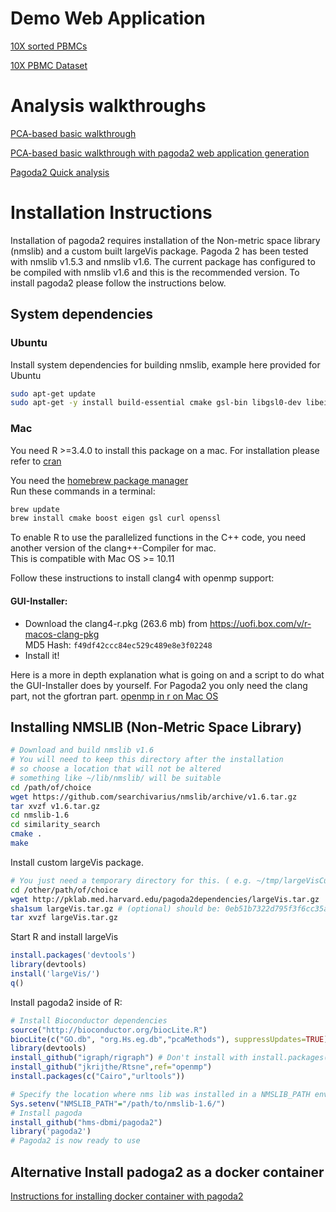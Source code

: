 # Demo Web Application

[10X sorted PBMCs](https://tinyurl.com/pagoda2demo)

[10X PBMC Dataset](http://pklab.med.harvard.edu/nikolas/pagoda2/frontend/current/pagodaURL/index.html?fileURL=http://pklab.med.harvard.edu/nikolas/pagoda2/staticDemo/10xPBMC.bin)

# Analysis walkthroughs
[PCA-based basic walkthrough](http://pklab.med.harvard.edu/peterk/p2/walkthrough.nb.html)

[PCA-based basic walkthrough with pagoda2 web application generation](vignettes/pagoda2.Rmd)

[Pagoda2 Quick analysis](vignettes/p2.walkthrough.quick.Rmd)

# Installation Instructions

Installation of pagoda2 requires installation of the Non-metric space library (nmslib) and a custom built largeVis package. Pagoda 2 has been tested with nmslib v1.5.3 and nmslib v1.6. The current package has configured to be compiled with nmslib v1.6 and this is the recommended version. To install pagoda2 please follow the instructions below.

## System dependencies

### Ubuntu
Install system dependencies for building nmslib, example here provided for Ubuntu
```sh
sudo apt-get update
sudo apt-get -y install build-essential cmake gsl-bin libgsl0-dev libeigen3-dev libboost-all-dev libcurl4-gnutls-dev libssl-dev libcurl4-openssl-dev libssl-dev libcairo2-dev libxt-dev libgtk2.0-dev libcairo2-dev xvfb xauth xfonts-base
```

### Mac 
You need R >=3.4.0 to install this package on a mac. 
For installation please refer to [cran](https://cran.r-project.org/)  

You need the [homebrew package manager](https://brew.sh/)  
Run these commands in a terminal:

```sh
brew update
brew install cmake boost eigen gsl curl openssl
```
To enable R to use the parallelized functions in the C++ code, you need another version of the clang++-Compiler for mac.   
This is compatible with Mac OS >= 10.11 

Follow these instructions to install clang4 with openmp support:
#### GUI-Installer:
- Download the clang4-r.pkg (263.6 mb) from https://uofi.box.com/v/r-macos-clang-pkg  
MD5 Hash: `f49df42ccc84ec529c489e8e3f02248`
- Install it!

Here is a more in depth explanation what is going on and a script to do what the GUI-Installer does by yourself. For Pagoda2 you only need the clang part, not the gfortran part. [openmp in r on Mac OS](http://thecoatlessprofessor.com/programming/openmp-in-r-on-os-x/#after-3-4-0)

## Installing NMSLIB (Non-Metric Space Library)

```sh
# Download and build nmslib v1.6
# You will need to keep this directory after the installation
# so choose a location that will not be altered
# something like ~/lib/nmslib/ will be suitable
cd /path/of/choice
wget https://github.com/searchivarius/nmslib/archive/v1.6.tar.gz
tar xvzf v1.6.tar.gz
cd nmslib-1.6
cd similarity_search
cmake .
make
```

Install custom largeVis package.
```sh
# You just need a temporary directory for this. ( e.g. ~/tmp/largeVisCustom/)
cd /other/path/of/choice
wget http://pklab.med.harvard.edu/pagoda2dependencies/largeVis.tar.gz
sha1sum largeVis.tar.gz # (optional) should be: 0eb51b7322d795f3f6cc35aec03e5bdd3189fa1e
tar xvzf largeVis.tar.gz
```
Start R and install largeVis
```r
install.packages('devtools')
library(devtools)
install('largeVis/')
q()
```

Install pagoda2 inside of R:
```r
# Install Bioconductor dependencies
source("http://bioconductor.org/biocLite.R")
biocLite(c("GO.db", "org.Hs.eg.db","pcaMethods"), suppressUpdates=TRUE)
library(devtools)
install_github("igraph/rigraph") # Don't install with install.packages()
install_github("jkrijthe/Rtsne",ref="openmp")
install.packages(c("Cairo","urltools"))

# Specify the location where nms lib was installed in a NMSLIB_PATH environment variable
Sys.setenv("NMSLIB_PATH"="/path/to/nmslib-1.6/")
# Install pagoda
install_github("hms-dbmi/pagoda2")
library('pagoda2')
# Pagoda2 is now ready to use
```

## Alternative Install padoga2 as a docker container
[Instructions for installing docker container with pagoda2](vignettes/Docker.md)
